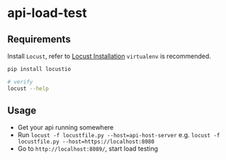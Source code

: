 # api-load-test

## Requirements

Install `Locust`, refer to [Locust Installation](http://docs.locust.io/en/latest/installation.html)
`virtualenv` is recommended.

```bash
pip install locustio

# verify
locust --help
```

## Usage

+ Get your api running somewhere
+ Run `locust -f locustfile.py --host=api-host-server` e.g. `locust -f locustfile.py --host=https://localhost:8080`
+ Go to `http://localhost:8089/`, start load testing
